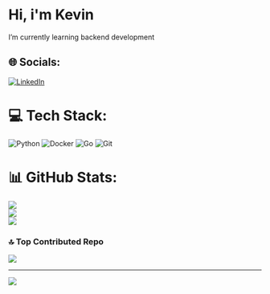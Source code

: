 # Hi, i'm Kevin

I’m currently learning backend development

## 🌐 Socials:
[![LinkedIn](https://img.shields.io/badge/LinkedIn-%230077B5.svg?logo=linkedin&logoColor=white)](https://linkedin.com/in/https://www.linkedin.com/in/kevin-christ-b71b82204/) 

# 💻 Tech Stack:
![Python](https://img.shields.io/badge/python-3670A0?style=for-the-badge&logo=python&logoColor=ffdd54) ![Docker](https://img.shields.io/badge/docker-%230db7ed.svg?style=for-the-badge&logo=docker&logoColor=white) ![Go](https://img.shields.io/badge/go-%2300ADD8.svg?style=for-the-badge&logo=go&logoColor=white) ![Git](https://img.shields.io/badge/git-%23F05033.svg?style=for-the-badge&logo=git&logoColor=white)

# 📊 GitHub Stats:
![](https://github-readme-stats.vercel.app/api?username=KevinChrist02&theme=catppuccin_latte&hide_border=false&include_all_commits=false&count_private=false)<br/>
![](https://nirzak-streak-stats.vercel.app/?user=KevinChrist02&theme=catppuccin_latte&hide_border=false)<br/>
![](https://github-readme-stats.vercel.app/api/top-langs/?username=KevinChrist02&theme=catppuccin_latte&hide_border=false&include_all_commits=false&count_private=false&layout=compact)

### 🔝 Top Contributed Repo
![](https://github-contributor-stats.vercel.app/api?username=KevinChrist02&limit=5&theme=catppuccin_latte&combine_all_yearly_contributions=true)

---
[![](https://visitcount.itsvg.in/api?id=KevinChrist02&icon=0&color=12)](https://visitcount.itsvg.in)

<!-- Proudly created with GPRM ( https://gprm.itsvg.in ) -->

